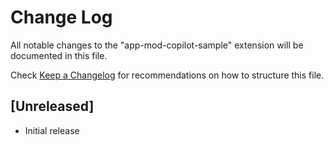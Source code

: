 # Change Log

All notable changes to the "app-mod-copilot-sample" extension will be documented in this file.

Check [Keep a Changelog](http://keepachangelog.com/) for recommendations on how to structure this file.

## [Unreleased]

- Initial release